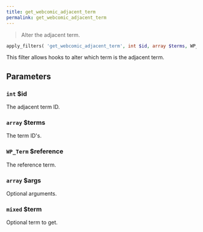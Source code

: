 ```yaml
---
title: get_webcomic_adjacent_term
permalink: get_webcomic_adjacent_term
---
```


> Alter the adjacent term.

```php
apply_filters( 'get_webcomic_adjacent_term', int $id, array $terms, WP_Term $reference, array $args, mixed $term )
```

This filter allows hooks to alter which term is the adjacent term.

## Parameters

### `int` $id
The adjacent term ID.

### `array` $terms
The term ID's.

### `WP_Term` $reference
The reference term.

### `array` $args
Optional arguments.

### `mixed` $term
Optional term to get.

